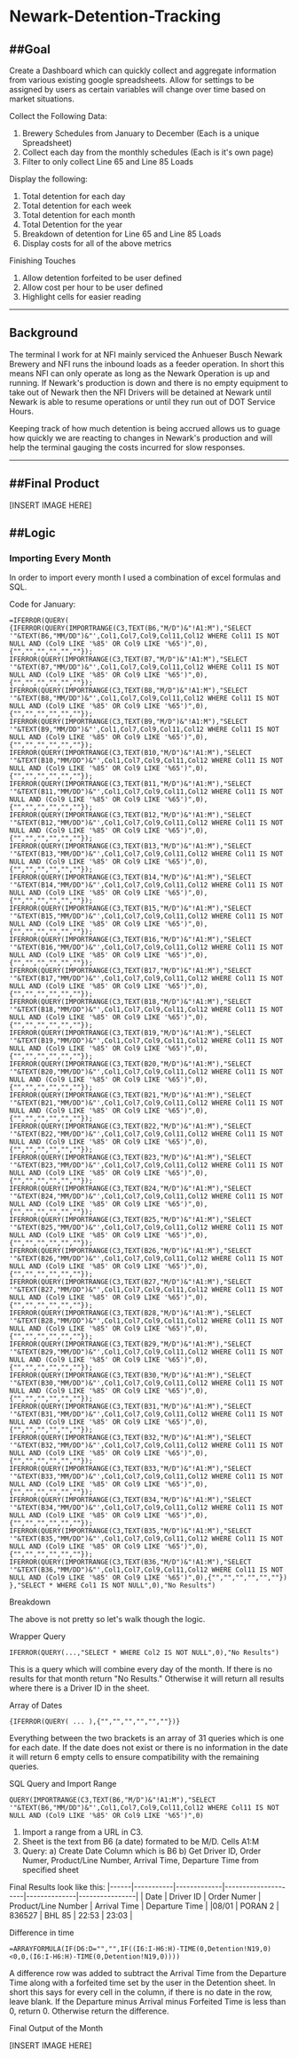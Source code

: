 # Newark-Detention-Tracking

##Goal
----
Create a Dashboard which can quickly collect and aggregate information from various existing google spreadsheets. Allow for settings to be assigned by users as certain variables will change over time based on market situations.

Collect the Following Data:
1) Brewery Schedules from January to December (Each is a unique Spreadsheet)
2) Collect each day from the monthly schedules (Each is it's own page)
3) Filter to only collect Line 65 and Line 85 Loads

Display the following:
1) Total detention for each day
2) Total detention for each week
3) Total detention for each month
3) Total Detention for the year
4) Breakdown of detention for Line 65 and Line 85 Loads
5) Display costs for all of the above metrics

Finishing Touches
1) Allow detention forfeited to be user defined
2) Allow cost per hour to be user defined
3) Highlight cells for easier reading

----
## Background

The terminal I work for at NFI mainly serviced the Anhueser Busch Newark Brewery and NFI runs the inbound loads as a feeder operation. In short this means NFI can only operate as long as the Newark Operation is up and running. If Newark's production is down and there is no empty equipment to take out of Newark then the NFI Drivers will be detained at Newark until Newark is able to resume operations or until they run out of DOT Service Hours.

Keeping track of how much detention is being accrued allows us to guage how quickly we are reacting to changes in Newark's production and will help the terminal gauging the costs incurred for slow responses.

----

##Final Product
----

[INSERT IMAGE HERE]

##Logic
----

### Importing Every Month
In order to import every month I used a combination of excel formulas and SQL.

Code for January:
```
=IFERROR(QUERY(
{IFERROR(QUERY(IMPORTRANGE(C3,TEXT(B6,"M/D")&"!A1:M"),"SELECT '"&TEXT(B6,"MM/DD")&"',Col1,Col7,Col9,Col11,Col12 WHERE Col11 IS NOT NULL AND (Col9 LIKE '%85' OR Col9 LIKE '%65')",0),{"","","","","",""});
IFERROR(QUERY(IMPORTRANGE(C3,TEXT(B7,"M/D")&"!A1:M"),"SELECT '"&TEXT(B7,"MM/DD")&"',Col1,Col7,Col9,Col11,Col12 WHERE Col11 IS NOT NULL AND (Col9 LIKE '%85' OR Col9 LIKE '%65')",0),{"","","","","",""});
IFERROR(QUERY(IMPORTRANGE(C3,TEXT(B8,"M/D")&"!A1:M"),"SELECT '"&TEXT(B8,"MM/DD")&"',Col1,Col7,Col9,Col11,Col12 WHERE Col11 IS NOT NULL AND (Col9 LIKE '%85' OR Col9 LIKE '%65')",0),{"","","","","",""});
IFERROR(QUERY(IMPORTRANGE(C3,TEXT(B9,"M/D")&"!A1:M"),"SELECT '"&TEXT(B9,"MM/DD")&"',Col1,Col7,Col9,Col11,Col12 WHERE Col11 IS NOT NULL AND (Col9 LIKE '%85' OR Col9 LIKE '%65')",0),{"","","","","",""});
IFERROR(QUERY(IMPORTRANGE(C3,TEXT(B10,"M/D")&"!A1:M"),"SELECT '"&TEXT(B10,"MM/DD")&"',Col1,Col7,Col9,Col11,Col12 WHERE Col11 IS NOT NULL AND (Col9 LIKE '%85' OR Col9 LIKE '%65')",0),{"","","","","",""});
IFERROR(QUERY(IMPORTRANGE(C3,TEXT(B11,"M/D")&"!A1:M"),"SELECT '"&TEXT(B11,"MM/DD")&"',Col1,Col7,Col9,Col11,Col12 WHERE Col11 IS NOT NULL AND (Col9 LIKE '%85' OR Col9 LIKE '%65')",0),{"","","","","",""});
IFERROR(QUERY(IMPORTRANGE(C3,TEXT(B12,"M/D")&"!A1:M"),"SELECT '"&TEXT(B12,"MM/DD")&"',Col1,Col7,Col9,Col11,Col12 WHERE Col11 IS NOT NULL AND (Col9 LIKE '%85' OR Col9 LIKE '%65')",0),{"","","","","",""});
IFERROR(QUERY(IMPORTRANGE(C3,TEXT(B13,"M/D")&"!A1:M"),"SELECT '"&TEXT(B13,"MM/DD")&"',Col1,Col7,Col9,Col11,Col12 WHERE Col11 IS NOT NULL AND (Col9 LIKE '%85' OR Col9 LIKE '%65')",0),{"","","","","",""});
IFERROR(QUERY(IMPORTRANGE(C3,TEXT(B14,"M/D")&"!A1:M"),"SELECT '"&TEXT(B14,"MM/DD")&"',Col1,Col7,Col9,Col11,Col12 WHERE Col11 IS NOT NULL AND (Col9 LIKE '%85' OR Col9 LIKE '%65')",0),{"","","","","",""});
IFERROR(QUERY(IMPORTRANGE(C3,TEXT(B15,"M/D")&"!A1:M"),"SELECT '"&TEXT(B15,"MM/DD")&"',Col1,Col7,Col9,Col11,Col12 WHERE Col11 IS NOT NULL AND (Col9 LIKE '%85' OR Col9 LIKE '%65')",0),{"","","","","",""});
IFERROR(QUERY(IMPORTRANGE(C3,TEXT(B16,"M/D")&"!A1:M"),"SELECT '"&TEXT(B16,"MM/DD")&"',Col1,Col7,Col9,Col11,Col12 WHERE Col11 IS NOT NULL AND (Col9 LIKE '%85' OR Col9 LIKE '%65')",0),{"","","","","",""});
IFERROR(QUERY(IMPORTRANGE(C3,TEXT(B17,"M/D")&"!A1:M"),"SELECT '"&TEXT(B17,"MM/DD")&"',Col1,Col7,Col9,Col11,Col12 WHERE Col11 IS NOT NULL AND (Col9 LIKE '%85' OR Col9 LIKE '%65')",0),{"","","","","",""});
IFERROR(QUERY(IMPORTRANGE(C3,TEXT(B18,"M/D")&"!A1:M"),"SELECT '"&TEXT(B18,"MM/DD")&"',Col1,Col7,Col9,Col11,Col12 WHERE Col11 IS NOT NULL AND (Col9 LIKE '%85' OR Col9 LIKE '%65')",0),{"","","","","",""});
IFERROR(QUERY(IMPORTRANGE(C3,TEXT(B19,"M/D")&"!A1:M"),"SELECT '"&TEXT(B19,"MM/DD")&"',Col1,Col7,Col9,Col11,Col12 WHERE Col11 IS NOT NULL AND (Col9 LIKE '%85' OR Col9 LIKE '%65')",0),{"","","","","",""});
IFERROR(QUERY(IMPORTRANGE(C3,TEXT(B20,"M/D")&"!A1:M"),"SELECT '"&TEXT(B20,"MM/DD")&"',Col1,Col7,Col9,Col11,Col12 WHERE Col11 IS NOT NULL AND (Col9 LIKE '%85' OR Col9 LIKE '%65')",0),{"","","","","",""});
IFERROR(QUERY(IMPORTRANGE(C3,TEXT(B21,"M/D")&"!A1:M"),"SELECT '"&TEXT(B21,"MM/DD")&"',Col1,Col7,Col9,Col11,Col12 WHERE Col11 IS NOT NULL AND (Col9 LIKE '%85' OR Col9 LIKE '%65')",0),{"","","","","",""});
IFERROR(QUERY(IMPORTRANGE(C3,TEXT(B22,"M/D")&"!A1:M"),"SELECT '"&TEXT(B22,"MM/DD")&"',Col1,Col7,Col9,Col11,Col12 WHERE Col11 IS NOT NULL AND (Col9 LIKE '%85' OR Col9 LIKE '%65')",0),{"","","","","",""});
IFERROR(QUERY(IMPORTRANGE(C3,TEXT(B23,"M/D")&"!A1:M"),"SELECT '"&TEXT(B23,"MM/DD")&"',Col1,Col7,Col9,Col11,Col12 WHERE Col11 IS NOT NULL AND (Col9 LIKE '%85' OR Col9 LIKE '%65')",0),{"","","","","",""});
IFERROR(QUERY(IMPORTRANGE(C3,TEXT(B24,"M/D")&"!A1:M"),"SELECT '"&TEXT(B24,"MM/DD")&"',Col1,Col7,Col9,Col11,Col12 WHERE Col11 IS NOT NULL AND (Col9 LIKE '%85' OR Col9 LIKE '%65')",0),{"","","","","",""});
IFERROR(QUERY(IMPORTRANGE(C3,TEXT(B25,"M/D")&"!A1:M"),"SELECT '"&TEXT(B25,"MM/DD")&"',Col1,Col7,Col9,Col11,Col12 WHERE Col11 IS NOT NULL AND (Col9 LIKE '%85' OR Col9 LIKE '%65')",0),{"","","","","",""});
IFERROR(QUERY(IMPORTRANGE(C3,TEXT(B26,"M/D")&"!A1:M"),"SELECT '"&TEXT(B26,"MM/DD")&"',Col1,Col7,Col9,Col11,Col12 WHERE Col11 IS NOT NULL AND (Col9 LIKE '%85' OR Col9 LIKE '%65')",0),{"","","","","",""});
IFERROR(QUERY(IMPORTRANGE(C3,TEXT(B27,"M/D")&"!A1:M"),"SELECT '"&TEXT(B27,"MM/DD")&"',Col1,Col7,Col9,Col11,Col12 WHERE Col11 IS NOT NULL AND (Col9 LIKE '%85' OR Col9 LIKE '%65')",0),{"","","","","",""});
IFERROR(QUERY(IMPORTRANGE(C3,TEXT(B28,"M/D")&"!A1:M"),"SELECT '"&TEXT(B28,"MM/DD")&"',Col1,Col7,Col9,Col11,Col12 WHERE Col11 IS NOT NULL AND (Col9 LIKE '%85' OR Col9 LIKE '%65')",0),{"","","","","",""});
IFERROR(QUERY(IMPORTRANGE(C3,TEXT(B29,"M/D")&"!A1:M"),"SELECT '"&TEXT(B29,"MM/DD")&"',Col1,Col7,Col9,Col11,Col12 WHERE Col11 IS NOT NULL AND (Col9 LIKE '%85' OR Col9 LIKE '%65')",0),{"","","","","",""});
IFERROR(QUERY(IMPORTRANGE(C3,TEXT(B30,"M/D")&"!A1:M"),"SELECT '"&TEXT(B30,"MM/DD")&"',Col1,Col7,Col9,Col11,Col12 WHERE Col11 IS NOT NULL AND (Col9 LIKE '%85' OR Col9 LIKE '%65')",0),{"","","","","",""});
IFERROR(QUERY(IMPORTRANGE(C3,TEXT(B31,"M/D")&"!A1:M"),"SELECT '"&TEXT(B31,"MM/DD")&"',Col1,Col7,Col9,Col11,Col12 WHERE Col11 IS NOT NULL AND (Col9 LIKE '%85' OR Col9 LIKE '%65')",0),{"","","","","",""});
IFERROR(QUERY(IMPORTRANGE(C3,TEXT(B32,"M/D")&"!A1:M"),"SELECT '"&TEXT(B32,"MM/DD")&"',Col1,Col7,Col9,Col11,Col12 WHERE Col11 IS NOT NULL AND (Col9 LIKE '%85' OR Col9 LIKE '%65')",0),{"","","","","",""});
IFERROR(QUERY(IMPORTRANGE(C3,TEXT(B33,"M/D")&"!A1:M"),"SELECT '"&TEXT(B33,"MM/DD")&"',Col1,Col7,Col9,Col11,Col12 WHERE Col11 IS NOT NULL AND (Col9 LIKE '%85' OR Col9 LIKE '%65')",0),{"","","","","",""});
IFERROR(QUERY(IMPORTRANGE(C3,TEXT(B34,"M/D")&"!A1:M"),"SELECT '"&TEXT(B34,"MM/DD")&"',Col1,Col7,Col9,Col11,Col12 WHERE Col11 IS NOT NULL AND (Col9 LIKE '%85' OR Col9 LIKE '%65')",0),{"","","","","",""});
IFERROR(QUERY(IMPORTRANGE(C3,TEXT(B35,"M/D")&"!A1:M"),"SELECT '"&TEXT(B35,"MM/DD")&"',Col1,Col7,Col9,Col11,Col12 WHERE Col11 IS NOT NULL AND (Col9 LIKE '%85' OR Col9 LIKE '%65')",0),{"","","","","",""});
IFERROR(QUERY(IMPORTRANGE(C3,TEXT(B36,"M/D")&"!A1:M"),"SELECT '"&TEXT(B36,"MM/DD")&"',Col1,Col7,Col9,Col11,Col12 WHERE Col11 IS NOT NULL AND (Col9 LIKE '%85' OR Col9 LIKE '%65')",0),{"","","","","",""})
},"SELECT * WHERE Col1 IS NOT NULL",0),"No Results")
```

Breakdown

The above is not pretty so let's walk though the logic.

Wrapper Query
```
IFERROR(QUERY(...,"SELECT * WHERE Col2 IS NOT NULL",0),"No Results")
```
This is a query which will combine every day of the month. If there is no results for that month return "No Results." Otherwise it will return all results where there is a Driver ID in the sheet.

Array of Dates
```
{IFERROR(QUERY( ... ),{"","","","","",""})}
```
Everything between the two brackets is an array of 31 queries which is one for each date. If the date does not exist or there is no information in the date it will return 6 empty cells to ensure compatibility with the remaining queries.

SQL Query and Import Range
```
QUERY(IMPORTRANGE(C3,TEXT(B6,"M/D")&"!A1:M"),"SELECT '"&TEXT(B6,"MM/DD")&"',Col1,Col7,Col9,Col11,Col12 WHERE Col11 IS NOT NULL AND (Col9 LIKE '%85' OR Col9 LIKE '%65')",0)
```
1) Import a range from a URL in C3.
2) Sheet is the text from B6 (a date) formated to be M/D. Cells A1:M
3) Query: 
a) Create Date Column which is B6
b) Get Driver ID, Order Numer, Product/Line Number, Arrival Time, Departure Time from specified sheet

Final Results look like this:
|------|-----------|-------------|---------------------|--------------|----------------|
| Date | Driver ID | Order Numer | Product/Line Number | Arrival Time | Departure Time |
|08/01 | PORAN 2   | 836527      | BHL 85              | 22:53        | 23:03          |

Difference in time
```
=ARRAYFORMULA(IF(D6:D="","",IF((I6:I-H6:H)-TIME(0,Detention!N19,0)<0,0,(I6:I-H6:H)-TIME(0,Detention!N19,0))))
```
A difference row was added to subtract the Arrival Time from the Departure Time along with a forfeited time set by the user in the Detention sheet.
In short this says for every cell in the column, if there is no date in the row, leave blank. If the Departure minus Arrival minus Forfeited Time is less than 0, return 0. Otherwise return the difference.

Final Output of the Month

[INSERT IMAGE HERE]


